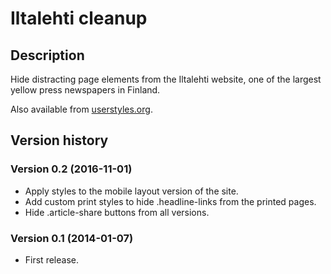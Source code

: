 # Iltalehti cleanup

## Description

Hide distracting page elements from the Iltalehti website,
one of the largest yellow press newspapers in Finland.

Also available from [userstyles.org](https://userstyles.org/styles/96834/iltalehti-cleanup).


## Version history

### Version 0.2 (2016-11-01)
- Apply styles to the mobile layout version of the site.
- Add custom print styles to hide .headline-links from the printed pages.
- Hide .article-share buttons from all versions.

### Version 0.1 (2014-01-07)
- First release.
